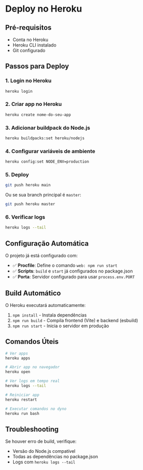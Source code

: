 # Deploy no Heroku

## Pré-requisitos
- Conta no Heroku
- Heroku CLI instalado
- Git configurado

## Passos para Deploy

### 1. Login no Heroku
```bash
heroku login
```

### 2. Criar app no Heroku
```bash
heroku create nome-do-seu-app
```

### 3. Adicionar buildpack do Node.js
```bash
heroku buildpacks:set heroku/nodejs
```

### 4. Configurar variáveis de ambiente
```bash
heroku config:set NODE_ENV=production
```

### 5. Deploy
```bash
git push heroku main
```

Ou se sua branch principal é `master`:
```bash
git push heroku master
```

### 6. Verificar logs
```bash
heroku logs --tail
```

## Configuração Automática

O projeto já está configurado com:
- ✅ **Procfile**: Define o comando `web: npm run start`
- ✅ **Scripts**: `build` e `start` já configurados no package.json
- ✅ **Porta**: Servidor configurado para usar `process.env.PORT`

## Build Automático

O Heroku executará automaticamente:
1. `npm install` - Instala dependências
2. `npm run build` - Compila frontend (Vite) e backend (esbuild)
3. `npm run start` - Inicia o servidor em produção

## Comandos Úteis

```bash
# Ver apps
heroku apps

# Abrir app no navegador
heroku open

# Ver logs em tempo real
heroku logs --tail

# Reiniciar app
heroku restart

# Executar comandos no dyno
heroku run bash
```

## Troubleshooting

Se houver erro de build, verifique:
- Versão do Node.js compatível
- Todas as dependências no package.json
- Logs com `heroku logs --tail`
